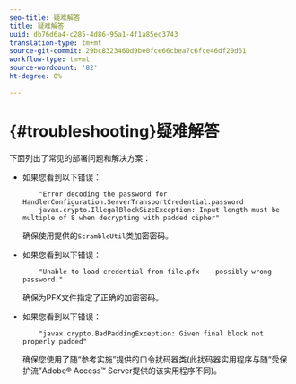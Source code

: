 ```yaml
---
seo-title: 疑难解答
title: 疑难解答
uuid: db76d6a4-c285-4d86-95a1-4f1a85ed3743
translation-type: tm+mt
source-git-commit: 29bc8323460d9be0fce66cbea7c6fce46df20d61
workflow-type: tm+mt
source-wordcount: '82'
ht-degree: 0%

---
```



# {#troubleshooting}疑难解答

下面列出了常见的部署问题和解决方案：

* 如果您看到以下错误：

   ```
       "Error decoding the password for HandlerConfiguration.ServerTransportCredential.password  
       javax.crypto.IllegalBlockSizeException: Input length must be multiple of 8 when decrypting with padded cipher"
   ```

   确保使用提供的`ScrambleUtil`类加密密码。

* 如果您看到以下错误：

   ```
       "Unable to load credential from file.pfx -- possibly wrong password."
   ```

   确保为PFX文件指定了正确的加密密码。

* 如果您看到以下错误：

   ```
       "javax.crypto.BadPaddingException: Given final block not properly padded"
   ```

   确保您使用了随“参考实施”提供的口令扰码器类(此扰码器实用程序与随“受保护流”Adobe® Access™ Server提供的该实用程序不同)。

